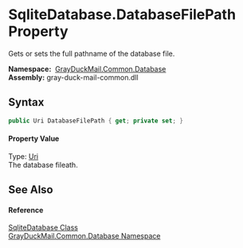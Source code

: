 SqliteDatabase.DatabaseFilePath Property
========================================
Gets or sets the full pathname of the database file.

  **Namespace:**  [GrayDuckMail.Common.Database][1]  
  **Assembly:** gray-duck-mail-common.dll

Syntax
------

```csharp
public Uri DatabaseFilePath { get; private set; }
```

#### Property Value
Type: [Uri][2]  
 The database fileath. 

See Also
--------

#### Reference
[SqliteDatabase Class][3]  
[GrayDuckMail.Common.Database Namespace][1]  

[1]: ../README.md
[2]: https://docs.microsoft.com/dotnet/api/system.uri
[3]: README.md